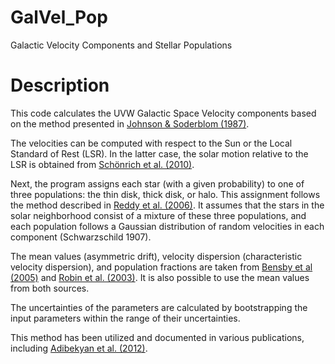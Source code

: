 # GalVel_Pop
Galactic Velocity Components and Stellar Populations



# Description

This code calculates the UVW Galactic Space Velocity components based on the method presented in [Johnson \& Soderblom (1987)](https://ui.adsabs.harvard.edu/abs/1987AJ.....93..864J/abstract).

The velocities can be computed with respect to the Sun or the Local Standard of Rest (LSR). In the latter case, the solar motion relative to the LSR is obtained from [Schönrich et al. (2010)](https://ui.adsabs.harvard.edu/abs/2010MNRAS.403.1829S/abstract).

Next, the program assigns each star (with a given probability) to one of three populations: the thin disk, thick disk, or halo. This assignment follows the method described in [Reddy et al. (2006)](https://ui.adsabs.harvard.edu/abs/2006MNRAS.367.1329R/abstract). It assumes that the stars in the solar neighborhood consist of a mixture of these three populations, and each population follows a Gaussian distribution of random velocities in each component (Schwarzschild 1907).

The mean values (asymmetric drift), velocity dispersion (characteristic velocity dispersion), and population fractions are taken from [Bensby et al (2005)](https://ui.adsabs.harvard.edu/abs/2005A%26A...433..185B/abstract) and [Robin et al. (2003)](https://ui.adsabs.harvard.edu/abs/2003A%26A...409..523R/abstract). It is also possible to use the mean values from both sources.

The uncertainties of the parameters are calculated by bootstrapping the input parameters within the range of their uncertainties.

This method has been utilized and documented in various publications, including [Adibekyan et al. (2012)](https://ui.adsabs.harvard.edu/abs/2012A%26A...545A..32A/abstract).